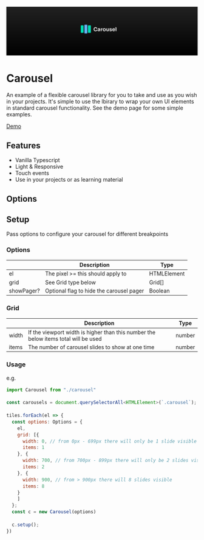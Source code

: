 [![Carousel banner](./.github/assets/banner.svg)](https://hellraiserrob.github.io/carousel)

# Carousel

An example of a flexible carousel library for you to take and use as you wish in your projects.  It's simple to use the lbirary to wrap your own UI elements in standard carousel functionality.  See the demo page for some simple examples.

[Demo](https://hellraiserrob.github.io/carousel/)

## Features

- Vanilla Typescript
- Light & Responsive
- Touch events
- Use in your projects or as learning material

## Options


## Setup

Pass options to configure your carousel for different breakpoints

### Options

|             | Description | Type    | 
| ----------- | ----------- | ------- | 
| el    | The pixel >= this should apply to  | HTMLElement |
| grid    | See Grid type below  | Grid[] |
| showPager?    | Optional flag to hide the carousel pager  | Boolean |

### Grid

|             | Description | Type    | 
| ----------- | ----------- | ------- | 
| width    | If the viewport width is higher than this number the below items total will be used  | number |
| items    | The number of carousel slides to show at one time   | number |

### Usage

e.g.

```javascript
import Carousel from "./carousel"

const carousels = document.querySelectorAll<HTMLElement>(`.carousel`);

tiles.forEach(el => {
  const options: Options = {
    el,
    grid: [{
      width: 0, // from 0px - 699px there will only be 1 slide visible
      items: 1
    }, {
      width: 700, // from 700px - 899px there will only be 2 slides visible
      items: 2
    }, {
      width: 900, // from > 900px there will 8 slides visible
      items: 8
    }
    ]
  };
  const c = new Carousel(options)

  c.setup();
})
```
